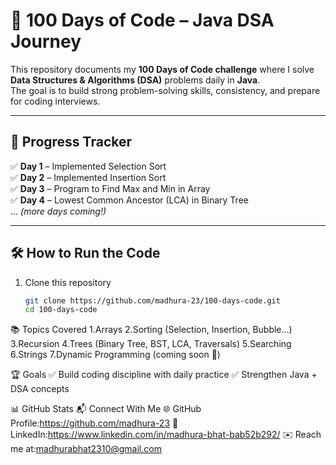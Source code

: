 # 🚀 100 Days of Code – Java DSA Journey  

This repository documents my **100 Days of Code challenge** where I solve **Data Structures & Algorithms (DSA)** problems daily in **Java**.  
The goal is to build strong problem-solving skills, consistency, and prepare for coding interviews.  

---

## 📌 Progress Tracker  

✅ **Day 1** – Implemented Selection Sort  
✅ **Day 2** – Implemented Insertion Sort  
✅ **Day 3** – Program to Find Max and Min in Array  
✅ **Day 4** – Lowest Common Ancestor (LCA) in Binary Tree  
... *(more days coming!)*  

---

## 🛠️ How to Run the Code  

1. Clone this repository  
   ```bash
   git clone https://github.com/madhura-23/100-days-code.git
   cd 100-days-code
   
📚 Topics Covered
1.Arrays
2.Sorting (Selection, Insertion, Bubble…)
3.Recursion
4.Trees (Binary Tree, BST, LCA, Traversals)
5.Searching
6.Strings
7.Dynamic Programming (coming soon 🚀)


🏆 Goals
✅ Build coding discipline with daily practice
✅ Strengthen Java + DSA concepts

📊 GitHub Stats
📬 Connect With Me
🌐 GitHub Profile:https://github.com/madhura-23
💼 LinkedIn:https://www.linkedin.com/in/madhura-bhat-bab52b292/
✉️ Reach me at:madhurabhat2310@gmail.com
